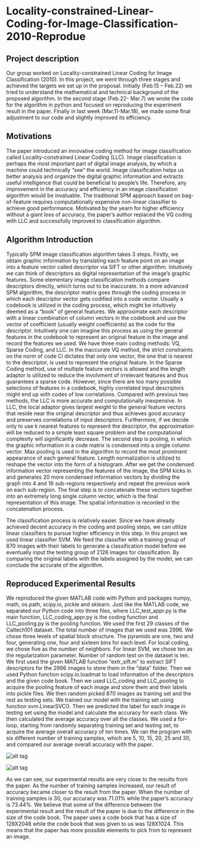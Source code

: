 # Locality-constrained-Linear-Coding-for-Image-Classification-2010-Reprodue

## Project description
Our group worked on Locality-constrained Linear Coding for Image Classification (2010). In this project, we went through three stages and achieved the targets we set up in the proposal. Initially (Feb.15 – Feb.22) we tried to understand the mathematical and technical background of the proposed algorithm. In the second stage (Feb.22- Mar.7) we wrote the code for the algorithm in python and focused on reproducing the experiment result in the paper. Finally in last week (Mar.11-Mar.18), we made some final adjustment to our code and slightly improved its efficiency. 


## Motivations
The paper introduced an innovative coding method for image classification called Locality-constrained Linear Coding (LLC). Image classification is perhaps the most important part of digital image analysis, by which a machine could technically “see” the world. Image classification helps us better analysis and organize the digital graphic information and extracts useful intelligence that could be beneficial to people’s life. Therefore, any improvement in the accuracy and efficiency in an image classification algorithm would be invaluable. 
The traditional SPM approach based on bag-of-feature requires computationally expensive non-linear classifier to achieve good performance. Motivated by the yearn for higher efficiency without a giant loss of accuracy, the paper’s author replaced the VQ coding with LLC and successfully improved to classification algorithm.  

## Algorithm Introduction
Typically SPM image classification algorithm takes 3 steps. Firstly, we obtain graphic information by translating each feature point on an image into a feature vector called descriptor via SIFT or other algorithm. Intuitively we can think of descriptors as digital representation of the image’s graphic features. Some elementary image classification methods compare descriptors directly, which turns out to be inaccurate. In a more advanced SPM algorithm, the descriptor matrix goes through the coding process in which each descriptor vector gets codified into a code vector. Usually a codebook is utilized in the coding process, which might be intuitively deemed as a “book” of general features. We approximate each descriptor with a linear combination of column vectors in the codebook and use the vector of coefficient (usually weight coefficients) as the code for the descriptor. Intuitively one can imagine this process as using the general features in the codebook to represent an original feature in the image and record the features we used. We have three main coding methods: VQ, Sparse Coding, and LLC. In the inaccurate VQ method, the strict constraints on the norm of code Ci dictates that only one vector, the one that is nearest to the descriptor, is used to represent the original feature. In the Sparse Coding method, use of multiple feature vectors is allowed and the length adaptor is utilized to reduce the involvment of irrelevant features and thus guarantees a sparse code. However, since there are too many possible selections of features in a codebook, highly correlated input descriptors might end up with codes of low correlations. Compared with previous two methods, the LLC is more accurate and computationally inexpensive. In LLC, the local adaptor gives largest weight to the general feature vectors that reside near the original descriptor and thus achieves good accuracy and preserves correlations of input descriptors. Furthermore, if we decide only to use k nearest features to represent the descriptor, the approximation will be reduced to a simple least square problem and the computational complexity will significantly decrease.
The second step is pooling, in which the graphic information in a code matrix is condensed into a single column vector. Max pooling is used in the algorithm to record the most prominent appearance of each general feature. Length normalization is utilized to reshape the vector into the form of a histogram. After we get the condensed information vector representing the features of the image, the SPM kicks in and generates 20 more condensed information vectors by dividing the graph into 4 and 16 sub-regions respectively and repeat the previous work on each sub-region. The final step is to concatenate these vectors together into an extremely long single column vector, which is the final representation of this image. The spatial information is recorded in the concatenation process. 

The classification process is relatively easier. Since we have already achieved decent accuracy in the coding and pooling steps, we can utilize linear classifiers to pursue higher efficiency in this step. In this project we used linear classifier SVM. We feed the classifier with a training group of 870 images with their labels to generate a classification model before we eventually input the testing group of 2126 images for classification. By comparing the original labels with the labels assigned by the model, we can conclude the accurate of the algorithm.


## Reproduced Experimental Results
We reproduced the given MATLAB code with Python and packages numpy, math, os.path, scipy.io, pickle and sklearn. Just like the MATLAB code, we separated our Python code into three files, where LLC_test_appr.py is the main function, LLC_coding_appr.py is the coding function and LLC_pooling.py is the pooling function. 
We used the first 29 classes of the Caltech101 dataset. The total number of images that we used was 2996. We chose three levels of spatial block structure. The pyramids are one, two and four, generating one, four and sixteen bins for each level. For local coding, we chose five as the number of neighbors. For linear SVM, we chose ten as the regularization parameter. Number of random test on the dataset is ten. 
We first used the given MATLAB function “extr_sift.m” to extract SIFT descriptors for the 2996 images to store them in the “data” folder. Then we used Python function scipy.io.loadmat to load information of the descriptors and the given code book. Then we used LLC_coding and LLC_pooling to acquire the pooling feature of each image and store them and their labels into pickle files. We then random picked 870 images as training set and the rest as testing sets. We trained our model with the training set using function svm.LinearSVC(). Then we predicted the label for each image in testing set using the model and calculate the accuracy for each class. We then calculated the average accuracy over all the classes. We used a for-loop, starting from randomly separating training set and testing set, to acquire the average overall accuracy of ten times. 
We ran the program with six different number of training samples, which are 5, 10, 15, 20, 25 and 30, and compared our average overall accuracy with the paper. 

![alt tag](https://github.com/vergil9312/Locality-constrained-Linear-Coding-for-Image-Classification-2010-Reprodue/blob/master/Comparison.png?raw=true)

![alt tag](https://github.com/vergil9312/Locality-constrained-Linear-Coding-for-Image-Classification-2010-Reprodue/blob/master/Comparison_chart.png?raw=true)

As we can see, our experimental results are very close to the results from the paper. As the number of training samples increased, our result of accuracy became closer to the result from the paper. When the number of  training samples is 30, our accuracy was 71.01% while the paper’s accuracy is 73.44%.  We believe that some of the difference between the experimental result and the result of the paper is due to the difference in the size of the code book. The paper uses a code book that has a size of 128X2048 while the code book that was given to us was 128X1024. This means that the paper has more possible elements to pick from to represent an image.

